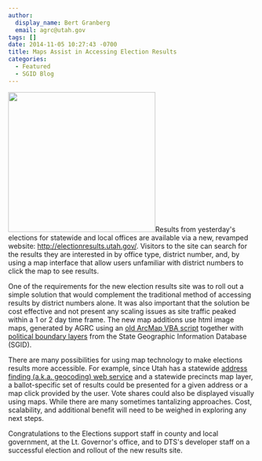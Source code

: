 ```yaml
---
author:
  display_name: Bert Granberg
  email: agrc@utah.gov
tags: []
date: 2014-11-05 10:27:43 -0700
title: Maps Assist in Accessing Election Results
categories:
  - Featured
  - SGID Blog
---
```

<p><a href="{{ "/downloads/UtahElectionsResults.png" | prepend: site.baseurl }}"><img src="{{ "/images/UtahElectionsResults-300x285.png" | prepend: site.baseurl }}" alt="" title="UtahElectionsResults" width="300" height="285" class="inline-text-left" /></a>Results from yesterday's elections for statewide and local offices are available via a new, revamped website: <a href="http://electionresults.utah.gov/">http://electionresults.utah.gov/</a>. Visitors to the site can search for the results they are interested in by office type, district number, and, by using a map interface that allow users unfamiliar with district numbers to click the map to see results.</p>
<p>One of the requirements for the new election results site was to roll out a simple solution that would complement the traditional method of accessing results by district numbers alone. It was also important that the solution be cost effective and not present any scaling issues as site traffic peaked within a 1 or 2 day time frame. The new map additions use html image maps, generated by AGRC using an <a href="http://arcscripts.esri.com/details.asp?dbid=14574">old ArcMap VBA script</a> together with <a href="{{ "/data/political/" | prepend: site.baseurl }}">political boundary layers</a> from the State Geographic Information Database (SGID).</p>
<p>There are many possibilities for using map technology to make elections results more accessible. For example, since Utah has a statewide <a href="{{ "/using-the-mapserv-utah-gov-api-to-geocode-address/" | prepend: site.baseurl }}">address finding (a.k.a. geocoding) web service</a> and a statewide precincts map layer, a ballot-specific set of results could be presented for a given address or a map click provided by the user. Vote shares could also be displayed visually using maps. While there are many sometimes tantalizing approaches. Cost, scalability, and additional benefit will need to be weighed in exploring any next steps.</p>
<p>Congratulations to the Elections support staff in county and local government, at the Lt. Governor's office, and to DTS's developer staff on a successful election and rollout of the new results site.</p>

